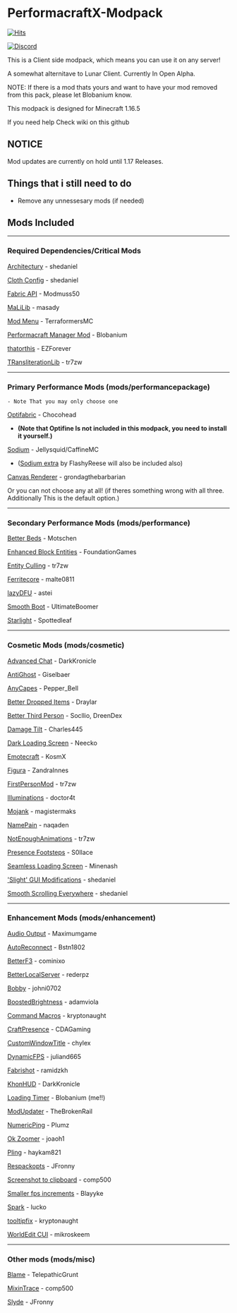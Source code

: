 # PerformacraftX-Modpack

[![Hits](https://hits.seeyoufarm.com/api/count/incr/badge.svg?url=https%3A%2F%2Fgithub.com%2FBlobanium%2FPerformacraftX-Modpack&count_bg=%2379C83D&title_bg=%23555555&icon=&icon_color=%23E7E7E7&title=Visits&edge_flat=false)](https://hits.seeyoufarm.com)

[![Discord](https://img.shields.io/discord/815339970259845151?color=%237289DA&label=Discord&style=for-the-badge)](https://discord.gg/GkZtk5RkyG)

This is a Client side modpack, which means you can use it on any server!

A somewhat alternitave to Lunar Client. Currently In Open Alpha.

NOTE: If there is a mod thats yours and want to have your mod removed from this pack, please let Blobanium know.

This modpack is designed for Minecraft 1.16.5

If you need help Check wiki on this github

## NOTICE

Mod updates are currently on hold until 1.17 Releases.

## Things that i still need to do

* Remove any unnessesary mods (if needed)

## Mods Included

***
### Required Dependencies/Critical Mods

[Architectury](https://www.curseforge.com/minecraft/mc-mods/architectury-fabric) - shedaniel

[Cloth Config](https://www.curseforge.com/minecraft/mc-mods/cloth-config) - shedaniel

[Fabric API](https://www.curseforge.com/minecraft/mc-mods/fabric-api) - Modmuss50

[MaLiLib](https://www.curseforge.com/minecraft/mc-mods/malilib) - masady

[Mod Menu](https://www.curseforge.com/minecraft/mc-mods/modmenu) - TerraformersMC

[Performacraft Manager Mod](https://github.com/Blobanium/Performacraft-Manager) - Blobanium

[thatorthis](https://modrinth.com/mod/thatorthis) - EZForever

[TRansliterationLib](https://www.curseforge.com/minecraft/mc-mods/transliterationlib) - tr7zw

***
### Primary Performance Mods (mods/performancepackage)

    - Note That you may only choose one


[Optifabric](https://www.curseforge.com/minecraft/mc-mods/optifabric) - Chocohead
* **(Note that Optifine Is not included in this modpack, you need to install it yourself.)**

[Sodium](https://www.curseforge.com/minecraft/mc-mods/sodium) - Jellysquid/CaffineMC
* ([Sodium extra](https://www.curseforge.com/minecraft/mc-mods/sodium-extra) by FlashyReese will also be included also)

[Canvas Renderer](https://www.curseforge.com/minecraft/mc-mods/canvas-renderer) - grondagthebarbarian

Or you can not choose any at all! (if theres something wrong with all three. Additionally This is the default option.)

***

### Secondary Performance Mods (mods/performance)

[Better Beds](https://modrinth.com/mod/better-beds) - Motschen

[Enhanced Block Entities](https://modrinth.com/mod/ebe) - FoundationGames

[Entity Culling](https://www.curseforge.com/minecraft/mc-mods/entityculling) - tr7zw

[Ferritecore](https://www.curseforge.com/minecraft/mc-mods/ferritecore-fabric) - malte0811

[lazyDFU](https://modrinth.com/mod/lazydfu) - astei

[Smooth Boot](https://www.curseforge.com/minecraft/mc-mods/smooth-boot) - UltimateBoomer

[Starlight](https://github.com/Spottedleaf/Starlight) - Spottedleaf

***

### Cosmetic Mods (mods/cosmetic)

[Advanced Chat](https://modrinth.com/mod/advancedchat) - DarkKronicle

[AntiGhost](https://www.curseforge.com/minecraft/mc-mods/antighost) - Giselbaer

[AnyCapes](https://www.curseforge.com/minecraft/mc-mods/anycapes) - Pepper_Bell

[Better Dropped Items](https://www.curseforge.com/minecraft/mc-mods/better-dropped-items) - Draylar

[Better Third Person](https://www.curseforge.com/minecraft/mc-mods/better-third-person) - Socllio, DreenDex

[Damage Tilt](https://www.curseforge.com/minecraft/mc-mods/damage-tilt) - Charles445

[Dark Loading Screen](https://www.curseforge.com/minecraft/mc-mods/dark-loading-screen) - Neecko

[Emotecraft](https://www.curseforge.com/minecraft/mc-mods/emotecraft) - KosmX

[Figura](https://modrinth.com/mod/figura) - ZandraInnes

[FirstPersonMod](https://www.curseforge.com/minecraft/mc-mods/first-person-model) - tr7zw

[Illuminations](https://www.curseforge.com/minecraft/mc-mods/illuminations) - doctor4t

[Mojank](https://www.curseforge.com/minecraft/mc-mods/mojank-logo) - magistermaks

[NamePain](https://www.curseforge.com/minecraft/mc-mods/name-pain) - naqaden

[NotEnoughAnimations](https://www.curseforge.com/minecraft/mc-mods/not-enough-animations) - tr7zw

[Presence Footsteps](https://www.curseforge.com/minecraft/mc-mods/presence-footsteps) - S0llace

[Seamless Loading Screen](https://www.curseforge.com/minecraft/mc-mods/seamless-loading-screen) - Minenash

['Slight' GUI Modifications](https://www.curseforge.com/minecraft/mc-mods/slight-gui-modifications) - shedaniel

[Smooth Scrolling Everywhere](https://www.curseforge.com/minecraft/mc-mods/smooth-scrolling-everywhere-fabric) - shedaniel

***

### Enhancement Mods (mods/enhancement)

[Audio Output](https://www.curseforge.com/minecraft/mc-mods/audio-output) - Maximumgame

[AutoReconnect](https://www.curseforge.com/minecraft/mc-mods/autoreconnect) - Bstn1802

[BetterF3](https://www.curseforge.com/minecraft/mc-mods/betterf3) - cominixo

[BetterLocalServer](https://www.curseforge.com/minecraft/mc-mods/betterf3) - rederpz

[Bobby](https://www.curseforge.com/minecraft/mc-mods/bobby) - johni0702

[BoostedBrightness](https://www.curseforge.com/minecraft/mc-mods/boosted-brightness) - adamviola

[Command Macros](https://www.curseforge.com/minecraft/mc-mods/command-macros) - kryptonaught

[CraftPresence](https://www.curseforge.com/minecraft/mc-mods/craftpresence) - CDAGaming

[CustomWindowTitle](https://www.curseforge.com/minecraft/mc-mods/custom-window-title) - chylex

[DynamicFPS](https://www.curseforge.com/minecraft/mc-mods/dynamic-fps) - juliand665

[Fabrishot](https://www.curseforge.com/minecraft/mc-mods/fabrishot) - ramidzkh

[KhonHUD](https://www.curseforge.com/minecraft/mc-mods/kronhud) - DarkKronicle

[Loading Timer](https://www.curseforge.com/minecraft/mc-mods/loading-timer/files/3288861) - Blobanium (me!!)

[ModUpdater](https://www.curseforge.com/minecraft/mc-mods/modupdater) - TheBrokenRail

[NumericPing](https://www.curseforge.com/minecraft/mc-mods/numericping) - Plumz

[Ok Zoomer](https://www.curseforge.com/minecraft/mc-mods/ok-zoomer) - joaoh1

[Pling](https://www.curseforge.com/minecraft/mc-mods/pling) - haykam821

[Respackopts](https://www.curseforge.com/minecraft/mc-mods/respackopts) - JFronny

[Screenshot to clipboard](https://www.curseforge.com/minecraft/mc-mods/screenshot-to-clipboard-fabric) - comp500

[Smaller fps increments](https://www.curseforge.com/minecraft/mc-mods/smallerfpsincrements) - Blayyke

[Spark](https://www.curseforge.com/minecraft/mc-mods/spark) - lucko

[tooltipfix](https://www.curseforge.com/minecraft/mc-mods/tooltipfix) - kryptonaught

[WorldEdit CUI](https://www.curseforge.com/minecraft/mc-mods/worldeditcui-fabric) - mikroskeem

***

### Other mods (mods/misc)

[Blame](https://www.curseforge.com/minecraft/mc-mods/blame-fabric) - TelepathicGrunt

[MixinTrace](https://www.curseforge.com/minecraft/mc-mods/mixintrace) - comp500

[Slyde](https://www.curseforge.com/minecraft/mc-mods/slyde) - JFronny